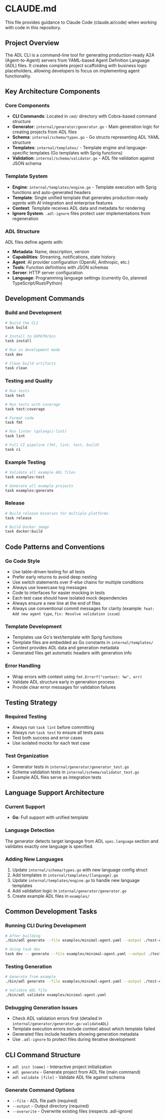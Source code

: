 # CLAUDE.md

This file provides guidance to Claude Code (claude.ai/code) when working with code in this repository.

## Project Overview

The ADL CLI is a command-line tool for generating production-ready A2A (Agent-to-Agent) servers from YAML-based Agent Definition Language (ADL) files. It creates complete project scaffolding with business logic placeholders, allowing developers to focus on implementing agent functionality.

## Key Architecture Components

### Core Components
- **CLI Commands**: Located in `cmd/` directory with Cobra-based command structure
- **Generator**: `internal/generator/generator.go` - Main generation logic for creating projects from ADL files
- **Schema**: `internal/schema/types.go` - Go structs representing ADL YAML structure
- **Templates**: `internal/templates/` - Template engine and language-specific templates (Go templates with Sprig functions)
- **Validation**: `internal/schema/validator.go` - ADL file validation against JSON schema

### Template System
- **Engine**: `internal/templates/engine.go` - Template execution with Sprig functions and auto-generated headers
- **Template**: Single unified template that generates production-ready agents with AI integration and enterprise features
- **Context**: Template receives ADL data and metadata for rendering
- **Ignore System**: `.adl-ignore` files protect user implementations from regeneration

### ADL Structure
ADL files define agents with:
- **Metadata**: Name, description, version
- **Capabilities**: Streaming, notifications, state history
- **Agent**: AI provider configuration (OpenAI, Anthropic, etc.)
- **Tools**: Function definitions with JSON schemas  
- **Server**: HTTP server configuration
- **Language**: Programming language settings (currently Go, planned TypeScript/Rust/Python)

## Development Commands

### Build and Development
```bash
# Build the CLI
task build

# Install to GOPATH/bin
task install

# Run in development mode
task dev

# Clean build artifacts
task clean
```

### Testing and Quality
```bash
# Run tests
task test

# Run tests with coverage
task test:coverage

# Format code
task fmt

# Run linter (golangci-lint)
task lint

# Full CI pipeline (fmt, lint, test, build)
task ci
```

### Example Testing
```bash
# Validate all example ADL files
task examples:test

# Generate all example projects
task examples:generate
```

### Release
```bash
# Build release binaries for multiple platforms
task release

# Build Docker image
task docker:build
```

## Code Patterns and Conventions

### Go Code Style
- Use table-driven testing for all tests
- Prefer early returns to avoid deep nesting
- Use switch statements over if-else chains for multiple conditions
- Always use lowercase log messages
- Code to interfaces for easier mocking in tests
- Each test case should have isolated mock dependencies
- Always ensure a new line at the end of files
- Always use conventional commit messages for clarity (example: `feat: Add new agent type`, `fix: Resolve validation issue`)

### Template Development
- Templates use Go's text/template with Sprig functions
- Template files are embedded as Go constants in `internal/templates/`
- Context provides ADL data and generation metadata
- Generated files get automatic headers with generation info

### Error Handling
- Wrap errors with context using `fmt.Errorf("context: %w", err)`
- Validate ADL structure early in generation process
- Provide clear error messages for validation failures

## Testing Strategy

### Required Testing
- Always run `task lint` before committing
- Always run `task test` to ensure all tests pass
- Test both success and error cases
- Use isolated mocks for each test case

### Test Organization
- Generator tests in `internal/generator/generator_test.go`
- Schema validation tests in `internal/schema/validator_test.go`
- Example ADL files serve as integration tests

## Language Support Architecture

### Current Support
- **Go**: Full support with unified template

### Language Detection
The generator detects target language from ADL `spec.language` section and validates exactly one language is specified.

### Adding New Languages
1. Update `internal/schema/types.go` with new language config struct
2. Add templates in `internal/templates/[language].go`
3. Update `internal/templates/engine.go` to handle new language templates
4. Add validation logic in `internal/generator/generator.go`
5. Create example ADL files in `examples/`

## Common Development Tasks

### Running CLI During Development
```bash
# After building
./bin/adl generate --file examples/minimal-agent.yaml --output ./test-output

# Using task dev
task dev -- generate --file examples/minimal-agent.yaml --output ./test-output
```

### Testing Generation
```bash
# Generate from example
./bin/adl generate --file examples/minimal-agent.yaml --output ./test-output

# Validate ADL file
./bin/adl validate examples/minimal-agent.yaml
```

### Debugging Generation Issues
- Check ADL validation errors first (detailed in `internal/generator/generator.go:validateADL`)
- Template execution errors include context about which template failed
- Generated files include headers showing generation metadata
- Use `.adl-ignore` to protect files during iterative development

## CLI Command Structure

- `adl init [name]` - Interactive project initialization
- `adl generate` - Generate project from ADL file (main command)
- `adl validate [file]` - Validate ADL file against schema

### Generate Command Options
- `--file` - ADL file path (required)
- `--output` - Output directory (required)  
- `--overwrite` - Overwrite existing files (respects .adl-ignore)
